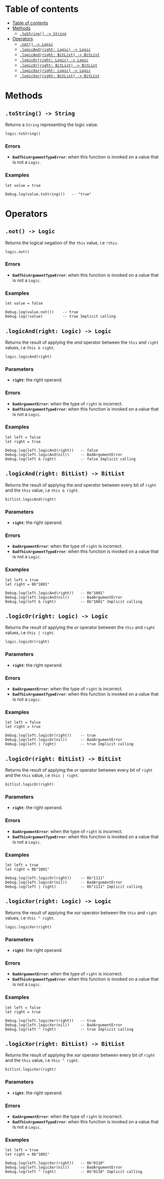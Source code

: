 
# Table of contents

- [Table of contents](#table-of-contents)
- [Methods](#methods)
  - [`.toString() -> String`](#tostring---string)
- [Operators](#operators)
  - [`.not() -> Logic`](#not---logic)
  - [`.logicAnd(right: Logic) -> Logic`](#logicandright-logic---logic)
  - [`.logicAnd(right: BitList) -> BitList`](#logicandright-bitlist---bitlist)
  - [`.logicOr(right: Logic) -> Logic`](#logicorright-logic---logic)
  - [`.logicOr(right: BitList) -> BitList`](#logicorright-bitlist---bitlist)
  - [`.logicXor(right: Logic) -> Logic`](#logicxorright-logic---logic)
  - [`.logicXor(right: BitList) -> BitList`](#logicxorright-bitlist---bitlist)

# Methods

## `.toString() -> String`

Returns a `String` representing the logic value.

```lxm
logic.toString()
```

### Errors

- **`BadThisArgumentTypeError`**: when this function is invoked on a value that is not a `Logic`.

### Examples

```lxm
let value = true

Debug.log(value.toString())   -- "true"
```

# Operators

## `.not() -> Logic`

Returns the logical negation of the `this` value, i.e `!this`.

```lxm
logic.not()
```

### Errors

- **`BadThisArgumentTypeError`**: when this function is invoked on a value that is not a `Logic`.

### Examples

```lxm
let value = false

Debug.log(value.not())    -- true
Debug.log(!value)         -- true Implicit calling
```

## `.logicAnd(right: Logic) -> Logic`

Returns the result of applying the *and* operator between the `this` and `right` values, i.e `this & right`.

```lxm
logic.logicAnd(right)
```

### Parameters

- **`right`**: the right operand.

### Errors

- **`BadArgumentError`**: when the type of `right` is incorrect.
- **`BadThisArgumentTypeError`**: when this function is invoked on a value that is not a `Logic`.

### Examples

```lxm
let left = false
let right = true

Debug.log(left.logicAnd(right))   -- false
Debug.log(left.logicAnd(nil))     -- BadArgumentError
Debug.log(left & right)           -- false Implicit calling
```

## `.logicAnd(right: BitList) -> BitList`

Returns the result of applying the *and* operator between every bit of `right` and the `this` value, i.e `this & right`.

```lxm
bitlist.logicAnd(right)
```

### Parameters

- **`right`**: the right operand.

### Errors

- **`BadArgumentError`**: when the type of `right` is incorrect.
- **`BadThisArgumentTypeError`**: when this function is invoked on a value that is not a `Logic`.

### Examples

```lxm
let left = true
let right = 0b"1001"

Debug.log(left.logicAnd(right))   -- 0b"1001"
Debug.log(left.logicAnd(nil))     -- BadArgumentError
Debug.log(left & right)           -- 0b"1001" Implicit calling
```

## `.logicOr(right: Logic) -> Logic`

Returns the result of applying the *or* operator between the `this` and `right` values, i.e `this | right`.

```lxm
logic.logicOr(right)
```

### Parameters

- **`right`**: the right operand.

### Errors

- **`BadArgumentError`**: when the type of `right` is incorrect.
- **`BadThisArgumentTypeError`**: when this function is invoked on a value that is not a `Logic`.

### Examples

```lxm
let left = false
let right = true

Debug.log(left.logicOr(right))    -- true
Debug.log(left.logicOr(nil))      -- BadArgumentError
Debug.log(left | right)           -- true Implicit calling
```

## `.logicOr(right: BitList) -> BitList`

Returns the result of applying the *or* operator between every bit of `right` and the `this` value, i.e `this | right`.

```lxm
bitlist.logicOr(right)
```

### Parameters

- **`right`**: the right operand.

### Errors

- **`BadArgumentError`**: when the type of `right` is incorrect.
- **`BadThisArgumentTypeError`**: when this function is invoked on a value that is not a `Logic`.

### Examples

```lxm
let left = true
let right = 0b"1001"

Debug.log(left.logicOr(right))    -- 0b"1111"
Debug.log(left.logicOr(nil))      -- BadArgumentError
Debug.log(left | right)           -- 0b"1111" Implicit calling
```

## `.logicXor(right: Logic) -> Logic`

Returns the result of applying the *xor* operator between the `this` and `right` values, i.e `this ^ right`.

```lxm
logic.logicXor(right)
```

### Parameters

- **`right`**: the right operand.

### Errors

- **`BadArgumentError`**: when the type of `right` is incorrect.
- **`BadThisArgumentTypeError`**: when this function is invoked on a value that is not a `Logic`.

### Examples

```lxm
let left = false
let right = true

Debug.log(left.logicXor(right))   -- true
Debug.log(left.logicXor(nil))     -- BadArgumentError
Debug.log(left ^ right)           -- true Implicit calling
```

## `.logicXor(right: BitList) -> BitList`

Returns the result of applying the *xor* operator between every bit of `right` and the `this` value, i.e `this ^ right`.

```lxm
bitlist.logicXor(right)
```

### Parameters

- **`right`**: the right operand.

### Errors

- **`BadArgumentError`**: when the type of `right` is incorrect.
- **`BadThisArgumentTypeError`**: when this function is invoked on a value that is not a `Logic`.

### Examples

```lxm
let left = true
let right = 0b"1001"

Debug.log(left.logicXor(right))   -- 0b"0110"
Debug.log(left.logicXor(nil))     -- BadArgumentError
Debug.log(left ^ right)           -- 0b"0110" Implicit calling
```
